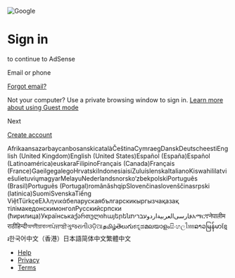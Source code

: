 ![Google](//ssl.gstatic.com/images/branding/googlelogo/2x/googlelogo_color_74x24dp.png)

Sign in
=======

to continue to AdSense

Email or phone

[Forgot email?](https://accounts.google.com/signin/usernamerecovery?continue=https://adsense.google.com/adsense/login?continue%3Dhttps://adsense.google.com/adsense/tc/2018/UnitedKingdom.html&dsh=S-485370371:1758650423466078&flowEntry=ServiceLogin&flowName=WebLiteSignIn&followup=https://adsense.google.com/adsense/login?continue%3Dhttps://adsense.google.com/adsense/tc/2018/UnitedKingdom.html&ifkv=AfYwgwXLJN3PHpzy0zVQLQAWj4jIQKmBlnAUhbWESWUAqtABsUFKghXNiz3xrJn95R8CWgHs_qWDnQ&service=adsense)

Not your computer? Use a private browsing window to sign in. [Learn more about using Guest mode](https://support.google.com/accounts?p=signin_privatebrowsing&hl=en-US)

Next

[Create account](https://accounts.google.com/lifecycle/flows/signup?continue=https://adsense.google.com/adsense/login?continue%3Dhttps://adsense.google.com/adsense/tc/2018/UnitedKingdom.html&dsh=S-485370371:1758650423466078&flowEntry=SignUp&flowName=GlifWebSignIn&followup=https://adsense.google.com/adsense/login?continue%3Dhttps://adsense.google.com/adsense/tc/2018/UnitedKingdom.html&ifkv=AfYwgwXLJN3PHpzy0zVQLQAWj4jIQKmBlnAUhbWESWUAqtABsUFKghXNiz3xrJn95R8CWgHs_qWDnQ&nogm=1&service=adsense)

AfrikaansazərbaycanbosanskicatalàČeštinaCymraegDanskDeutscheestiEnglish (United Kingdom)English (United States)Español (España)Español (Latinoamérica)euskaraFilipinoFrançais (Canada)Français (France)GaeilgegalegoHrvatskiIndonesiaisiZuluíslenskaItalianoKiswahililatviešulietuviųmagyarMelayuNederlandsnorsko‘zbekpolskiPortuguês (Brasil)Português (Portugal)românăshqipSlovenčinaslovenščinasrpski (latinica)SuomiSvenskaTiếng ViệtTürkçeΕλληνικάбеларускаябългарскикыргызчақазақ тілімакедонскимонголРусскийсрпски (ћирилица)Українськаქართულიհայերեն‫עברית‬‎‫اردو‬‎‫العربية‬‎‫فارسی‬‎አማርኛनेपालीमराठीहिन्दीঅসমীয়াবাংলাਪੰਜਾਬੀગુજરાતીଓଡ଼ିଆதமிழ்తెలుగుಕನ್ನಡമലയാളംසිංහලไทยລາວမြန်မာខ្មែរ한국어中文（香港）日本語简体中文繁體中文

*   [Help](https://support.google.com/accounts?hl=en-US&p=account_iph)
*   [Privacy](https://accounts.google.com/TOS?loc=GB&hl=en-US&privacy=true)
*   [Terms](https://accounts.google.com/TOS?loc=GB&hl=en-US)